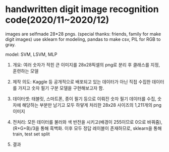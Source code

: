 # handwritten digit image recognition code(2020/11~2020/12)

images are selfmade 28*28 pngs. (special thanks: friends, family for make digit images)
use sklearn for modeling, pandas to make csv, PIL for RGB to gray.

model: SVM, LSVM, MLP

1. 개요: 여러 숫자가 적힌 큰 이미지를 28x28픽셀의 png로 분리 후 클래스를 지정, 훈련하는 모델
2. 제작 의도: Kaggle 등 공개적으로 배포되고 있는 데이터가 아닌 직접 수집한 데이터를 가지고 숫자 필기 구분 모델을 구현해보고자 함.

3. 데이터셋: 태블릿, 스마트폰, 종이 필기 등으로 이뤄진 숫자 필기 데이터를 수집, 숫자에 해당하는 부분만 남기고 모두 하얗게 처리한 28x28 사이즈의 1,211개의 png 이미지
4. 전처리: 모든 데이터를 불러와 색 반전을 시키고(배경이 255이므로 0으로 바꿔줌), (R+G+B)/3을 통해 흑백화. 이후 모두 정답 레이블이 존재하므로, sklearn을 통해 train, test set split
5. 결과
